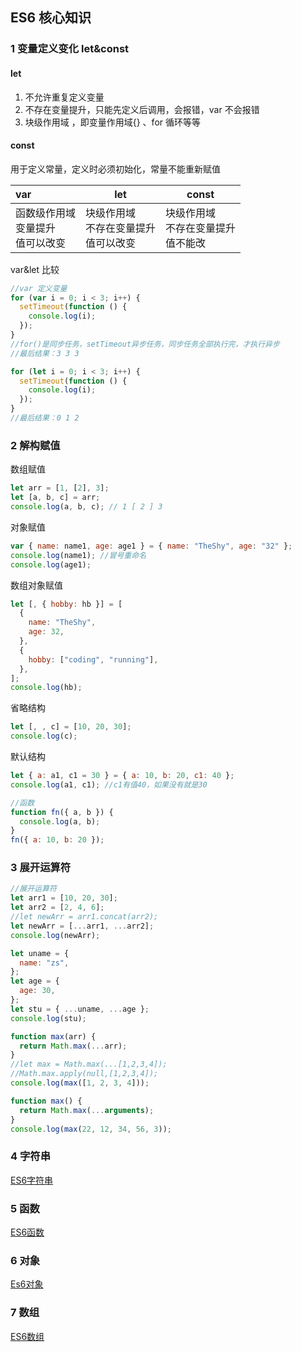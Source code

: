 ## ES6 核心知识

### 1 变量定义变化 let&const

#### let

1. 不允许重复定义变量
2. 不存在变量提升，只能先定义后调用，会报错，var 不会报错
3. 块级作用域 ，即变量作用域{} 、for 循环等等

#### const

用于定义常量，定义时必须初始化，常量不能重新赋值

| var                                        | let                                            | const                                        |
| :----------------------------------------- | ---------------------------------------------- | -------------------------------------------- |
| 函数级作用域<br />变量提升<br />值可以改变 | 块级作用域<br />不存在变量提升<br />值可以改变 | 块级作用域<br />不存在变量提升<br />值不能改 |

var&let 比较

```javascript
//var 定义变量
for (var i = 0; i < 3; i++) {
  setTimeout(function () {
    console.log(i);
  });
}
//for()是同步任务，setTimeout异步任务，同步任务全部执行完，才执行异步
//最后结果：3 3 3

for (let i = 0; i < 3; i++) {
  setTimeout(function () {
    console.log(i);
  });
}
//最后结果：0 1 2
```

### 2 解构赋值

数组赋值

```javascript
let arr = [1, [2], 3];
let [a, b, c] = arr;
console.log(a, b, c); // 1 [ 2 ] 3
```

对象赋值

```javascript
var { name: name1, age: age1 } = { name: "TheShy", age: "32" };
console.log(name1); //冒号重命名
console.log(age1);
```

数组对象赋值

```javascript
let [, { hobby: hb }] = [
  {
    name: "TheShy",
    age: 32,
  },
  {
    hobby: ["coding", "running"],
  },
];
console.log(hb);
```

省略结构

```javascript
let [, , c] = [10, 20, 30];
console.log(c);
```

默认结构

```javascript
let { a: a1, c1 = 30 } = { a: 10, b: 20, c1: 40 };
console.log(a1, c1); //c1有值40，如果没有就是30

//函数
function fn({ a, b }) {
  console.log(a, b);
}
fn({ a: 10, b: 20 });
```



### 3 展开运算符
```javascript
//展开运算符
let arr1 = [10, 20, 30];
let arr2 = [2, 4, 6];
//let newArr = arr1.concat(arr2);
let newArr = [...arr1, ...arr2];
console.log(newArr);

let uname = {
  name: "zs",
};
let age = {
  age: 30,
};
let stu = { ...uname, ...age };
console.log(stu);

function max(arr) {
  return Math.max(...arr);
}
//let max = Math.max(...[1,2,3,4]);
//Math.max.apply(null,[1,2,3,4]);
console.log(max([1, 2, 3, 4]));

function max() {
  return Math.max(...arguments);
}
console.log(max(22, 12, 34, 56, 3));
```


### 4 字符串
[ES6字符串](./2.12.1-ES6字符串.md)

### 5 函数
[ES6函数](./2.12.2-ES6函数.md)

### 6 对象
[Es6对象](./2.12.3-ES6对象.md)

### 7 数组
[ES6数组](./2.12.4-ES6数组.md)